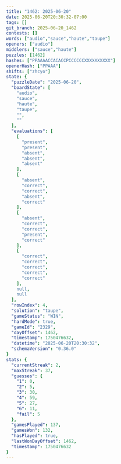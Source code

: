 ```yaml
---
title: "1462: 2025-06-20"
date: 2025-06-20T20:30:32-07:00
tags: []
git_branch: 2025-06-20_1462
contests: []
words: ["audio","sauce","haute","taupe"]
openers: ["audio"]
middlers: ["sauce","haute"]
puzzles: [1462]
hashes: ["PPAAAACCACACCPCCCCCCXXXXXXXXXX"]
openerHash: ["PPAAA"]
shifts: ["zhcyo"]
state: {
  "puzzleDate": "2025-06-20",
  "boardState": [
    "audio",
    "sauce",
    "haute",
    "taupe",
    "",
    ""
  ],
  "evaluations": [
    [
      "present",
      "present",
      "absent",
      "absent",
      "absent"
    ],
    [
      "absent",
      "correct",
      "correct",
      "absent",
      "correct"
    ],
    [
      "absent",
      "correct",
      "correct",
      "present",
      "correct"
    ],
    [
      "correct",
      "correct",
      "correct",
      "correct",
      "correct"
    ],
    null,
    null
  ],
  "rowIndex": 4,
  "solution": "taupe",
  "gameStatus": "WIN",
  "hardMode": true,
  "gameId": "2329",
  "dayOffset": 1462,
  "timestamp": 1750476632,
  "datetime": "2025-06-20T20:30:32",
  "schemaVersion": "0.36.0"
}
stats: {
  "currentStreak": 2,
  "maxStreak": 37,
  "guesses": {
    "1": 0,
    "2": 5,
    "3": 30,
    "4": 59,
    "5": 27,
    "6": 11,
    "fail": 5
  },
  "gamesPlayed": 137,
  "gamesWon": 132,
  "hasPlayed": true,
  "lastWonDayOffset": 1462,
  "timestamp": 1750476632
}
---
```

<!-- more -->
